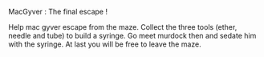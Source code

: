 MacGyver : The final escape !

Help mac gyver escape from the maze.
Collect the three tools (ether, needle and tube) to build a syringe.
Go meet murdock then and sedate him with the syringe.
At last you will be free to leave the maze.